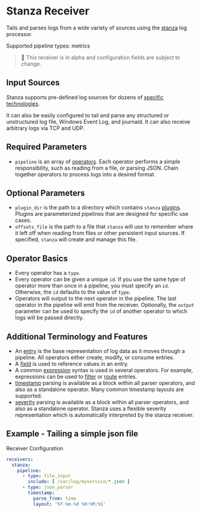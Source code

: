 # Stanza Receiver

Tails and parses logs from a wide variety of sources using the [stanza](https://github.com/observIQ/stanza/tree/master/docs) log processor.

Supported pipeline types: metrics

> :construction: This receiver is in alpha and configuration fields are subject to change.

## Input Sources

Stanza supports pre-defined log sources for dozens of [specific technologies](https://github.com/observIQ/stanza-plugins/tree/master/plugins).

It can also be easily configured to tail and parse any structured or unstructured log file, Windows Event Log, and journald. It can also receive arbitrary logs via TCP and UDP.

## Required Parameters

- `pipeline` is an array of [operators](https://github.com/observIQ/stanza/blob/master/docs/README.md#what-operators-are-available). Each operator performs a simple responsibility, such as reading from a file, or parsing JSON. Chain together operators to process logs into a desired format.

## Optional Parameters

- `plugin_dir` is the path to a directory which contains `stanza` [plugins](https://github.com/observIQ/stanza/blob/master/docs/plugins.md). Plugins are parameterized pipelines that are designed for specific use cases.
- `offsets_file` is the path to a file that `stanza` will use to remember where it left off when reading from files or other persistent input sources. If specified, `stanza` will create and manage this file.

## Operator Basics

- Every operator has a `type`.
- Every operator can be given a unique `id`. If you use the same type of operator more than once in a pipeline, you must specify an `id`. Otherwise, the `id` defaults to the value of `type`.
- Operators will output to the next operator in the pipeline. The last operator in the pipeline will emit from the receiver. Optionally, the `output` parameter can be used to specify the `id` of another operator to which logs will be passed directly.

## Additional Terminology and Features

- An [entry](https://github.com/observIQ/stanza/blob/master/docs/types/entry.md) is the base representation of log data as it moves through a pipeline. All operators either create, modify, or consume entries.
- A [field](https://github.com/observIQ/stanza/blob/master/docs/types/field.md) is used to reference values in an entry.
- A common [expression](https://github.com/observIQ/stanza/blob/master/docs/types/expression.md) syntax is used in several operators. For example, expressions can be used to [filter](https://github.com/observIQ/stanza/blob/master/docs/operators/filter.md) or [route](https://github.com/observIQ/stanza/blob/master/docs/operators/router.md) entries.
- [timestamp](https://github.com/observIQ/stanza/blob/master/docs/types/timestamp.md) parsing is available as a block within all parser operators, and also as a standalone operator. Many common timestamp layouts are supported.
- [severity](https://github.com/observIQ/stanza/blob/master/docs/types/severity.md) parsing is available as a block within all parser operators, and also as a standalone operator. Stanza uses a flexible severity representation which is automatically interpreted by the stanza receiver.


## Example - Tailing a simple json file

Receiver Configuration
```yaml
receivers:
  stanza:
    pipeline:
      - type: file_input
        include: [ /var/log/myservice/*.json ]
      - type: json_parser
        timestamp:
          parse_from: time
          layout: '%Y-%m-%d %H:%M:%S'
```
